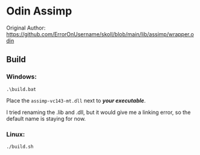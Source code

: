 # Odin Assimp
Original Author: https://github.com/ErrorOnUsername/skoll/blob/main/lib/assimp/wrapper.odin

## Build
### Windows:
``` .\build.bat ```

Place the `assimp-vc143-mt.dll` next to ***your executable***.

I tried renaming the .lib and .dll, but it would give me a linking error, so the default name is staying for now.

### Linux:
``` ./build.sh ```